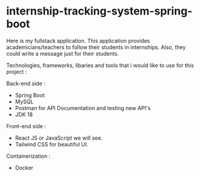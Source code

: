 # internship-tracking-system-spring-boot
Here is my fullstack application.
This application provides academicians/teachers to follow their students in internships.
Also, they could write a message just for their students.

Technologies, frameworks, libaries and tools that i would like to use for this project : 

Back-end side :
* Spring Boot
* MySQL
* Postman for API Documentation and testing new API's
* JDK 18


Front-end side : 
* React JS or JavaScript we will see.
* Tailwind CSS for beautiful UI.


Containerization : 
* Docker
